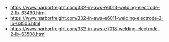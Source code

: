 - https://www.harborfreight.com/332-in-aws-e6013-welding-electrode-2-lb-63490.html
- https://www.harborfreight.com/332-in-aws-e6011-welding-electrode-2-lb-63505.html
- https://www.harborfreight.com/332-in-aws-e7018-welding-electrode-2-lb-63508.html
